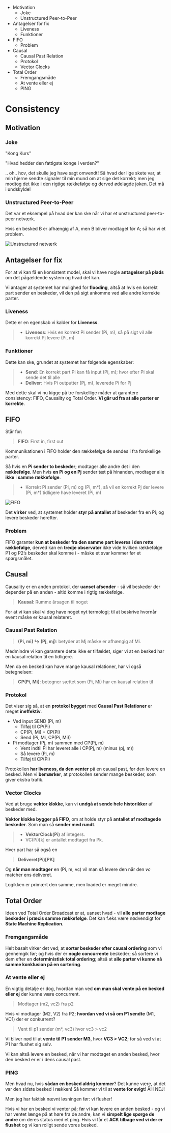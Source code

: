 * Motivation
	* Joke
	* Unstructured Peer-to-Peer
* Antagelser for fix
	* Liveness
	* Funktioner
* FIFO
	* Problem
* Causal
	* Causal Past Relation
	* Protokol
	* Vector Clocks
* Total Order
	* Fremgangsmåde
	* At vente eller ej
	* PING

# Consistency

## Motivation
### Joke

"Kong Kurs"

"Hvad hedder den fattigste konge i verden?"

.. oh.. hov, det skulle jeg have sagt omvendt! Så hvad der lige skete var, at min hjerne sendte signaler til min mund om at sige det korrekt; men jeg modtog det ikke i den rigtige rækkefølge og derved ødelagde joken. Det må i undskylde!

### Unstructured Peer-to-Peer

Det var et eksempel på hvad der kan ske når vi har et unstructured peer-to-peer netværk.

Hvis en besked B er afhængig af A, men B bliver modtaget før A; så har vi et problem.

![Unstructured netværk](unstructured.png)

## Antagelser for fix

For at vi kan få en konsistent model, skal vi have nogle **antagelser på plads** om det pågældende system og hvad det kan.

Vi antager at systemet har mulighed for **flooding**, altså at hvis en korrekt part sender en beskeder, vil den på sigt ankomme ved alle andre korrekte parter. 

### Liveness

Dette er en egenskab vi kalder for **Liveness**.

> * **Liveness**: Hvis en korrekt Pi sender (Pi, m), så på sigt vil alle korrekt Pj levere (Pi, m)

### Funktioner

Dette kan ske, grundet at systemet har følgende egenskaber:

> * **Send**: En korrekt part Pi kan få input (Pi, m); hvor efter Pi skal sende det til alle
> * **Deliver**: Hvis Pi outputter (Pj, m), leverede Pi for Pj

Med dette skal vi nu kigge på tre forskellige måder at garantere consistency: FIFO, Causality og Total Order. **Vi går ud fra at alle parter er korrekte**.

## FIFO

Står for:

> **FIFO**: First in, first out

Kommunikationen i FIFO holder den rækkefølge de sendes i fra forskellige parter. 

Så hvis en **Pi sender to beskeder**; modtager alle andre det i den **rækkefølge**. Men hvis **en Pi og en Pj** sender tæt på hinanden, modtager alle **ikke** i **samme rækkefølge**.

> * Korrekt Pi sender (Pi, m) og (Pi, m*), så vil en korrekt Pj der levere (Pi, m*) tidligere have leveret (Pi, m)

![FIFO](fifo.png)

Det **virker** ved, at systemet holder **styr på antallet** af beskeder fra en Pi; og levere beskeder herefter.

### Problem

FIFO garanter **kun at beskeder fra den samme part leveres i den rette rækkefølge**, derved kan en **tredje observatør** ikke vide hvilken rækkefølge P1 og P2’s beskeder skal komme i - måske et svar kommer før et spørgsmålet.

## Causal

Causality er en anden protokol, der **uanset afsender** - så vil beskeder der depender på en anden - altid komme i rigtig rækkefølge.

> **Kausal**: Rumme årsagen til noget

For at vi kan skal vi dog have noget nyt termologi; til at beskrive hvornår event måske er kausal relateret.

### Causal Past Relation

> **‌(Pi, mi) ↪ (Pj, mj)**: betyder at Mj måske er afhængig af Mi.

Medmindre vi kan garantere dette ikke er tilfældet, siger vi at en besked har en kausal relation til en tidligere.

Men da en besked kan have mange kausal relationer, har vi også betegnelsen:

> **CP(Pi, Mi)**: betegner sættet som (Pi, Mi) har en kausal relation til

### Protokol

Det viser sig så, at en **protokol bygget** med **Causal Past Relationer** er meget **ineffektiv**.

* Ved input SEND (Pi, m)
	* Tilføj til CP(Pi)
	* CP(Pi, Mi) = CP(Pi)
	* Send (Pi, Mi, CP(Pi, Mi))
* Pi modtager (Pj, m) sammen med CP(Pj, m)
	* Vent indtil Pi har leveret alle i CP(Pj, m) (minus (pj, m))
	* Så levere (Pj, m)
	* Tilføj til CP(Pi)

Protokollen **har liveness, da den venter** på en causal past, før den levere en besked. Men vi **bemærker**, at protokollen sender mange beskeder, som giver ekstra trafik.

### Vector Clocks

Ved at bruge **vektor klokke**, kan vi **undgå at sende hele historikker** af beskeder med.

**Vektor klokke bygger på FIFO**, om at holde styr på **antallet af modtagede beskeder**. Som man så **sender med rundt**.

> * **VektorClock(Pi)** af integers. 
> * VC(Pi)[k] er antallet modtaget fra Pk.

Hver part har så også en 
> **Deliveret(Pi)[PK]**

Og **når man modtager** en (Pi, m, vc) vil man så levere den når den *vc* matcher ens deliveret.

Logikken er primært den samme, men loaded er meget mindre.

## Total Order

Ideen ved Total Order Broadcast er at, uanset hvad - vil **alle parter modtage beskeder i præcis samme rækkefølge**. Det kan f.eks være nødvendigt for **State Machine Replication**.

### Fremgangsmåde

Helt basalt virker det ved; at **sorter beskeder efter causal ordering** som vi gennemgik før; og hvis der er **nogle concurrente** beskeder; så sortere vi dem efter en **deterministisk total ordering**; altså at **alle parter vi kunne nå samme konklusion på en sortering**.

### At vente eller ej

En vigtig detalje er dog, hvordan man ved **om man skal vente på en besked eller ej** der kunne være concurrent.

> Modtager (m2, vc2) fra p2

Hvis vi modtager (M2, V2) fra P2; **hvordan ved vi så om P1 sendte** (M1, VC1) der er conkurrent?

> Vent til p1 sender (m*, vc3) hvor vc3 > vc2

Vi bliver nød til at **vente til P1 sender M3**, hvor **VC3 > VC2**; for så ved vi at P1 har flushet sig selv.

Vi kan altså levere en besked, når vi har modtaget en anden besked, hvor den besked er er i dens causal past.

### PING

Men hvad nu, hvis **sådan en besked aldrig kommer**? Det kunne være, at det var den sidste besked i rækken! Så kommer vi til at **vente for evigt**! ÅH NEJ!

Men jeg har faktisk nævnt løsningen før: vi flusher!

Hvis vi har en besked vi venter på; før vi kan levere en anden besked - og vi har ventet længe på at høre fra de andre, kan vi **simpelt lige spørge de andre** om deres status med et ping. Hvis vi får et **ACK tilbage ved vi der er flushet** og vi kan roligt sende vores besked.